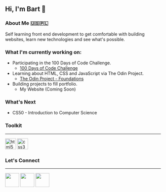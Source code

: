 ## **Hi, I'm Bart** :wave:

### **About Me** :us::poland:
Self learning front end development to get comfortable with building websites, learn new technologies and see what's possible. 
<br>

### **What I'm currently working on:**
- Participating in the 100 Days of Code Challenge.
   - [100 Days of Code Challenge](https://www.100daysofcode.com/)
- Learning about HTML, CSS and JavaScript via The Odin Project.
   - [The Odin Project - Foundations](https://www.theodinproject.com/paths/foundations/courses/foundations)
- Building projects to fill portfolio.
   - My Website (Coming Soon)

### **What's Next**
- CS50 - Introduction to Computer Science

### **Toolkit**
___
<!-- HTML -->
<p align=left>
<img src="https://upload.wikimedia.org/wikipedia/commons/thumb/3/38/HTML5_Badge.svg/1920px-HTML5_Badge.svg.png" alt="html5" width="35"/>
<!-- CSS -->
<img src="https://upload.wikimedia.org/wikipedia/commons/thumb/6/62/CSS3_logo.svg/1920px-CSS3_logo.svg.png" alt="css3" width="35"/> 
<!-- JavaScript -->
<!-- <img src="https://raw.githubusercontent.com/devicons/devicon/master/icons/javascript/javascript-original.svg" alt="javascript" width="40" height="40"/> -->
</p>

### **Let's Connect**
___
<!-- TWITTER -->
<a href="https://twitter.com/bartbzd">
<img src="https://logos-world.net/wp-content/uploads/2020/04/Twitter-Logo-700x394.png" width="45"></a>

<!-- DISCORD -->
<a href="https://discordapp.com/users/218802607043510282">
 <img src="https://logos-world.net/wp-content/uploads/2020/12/Discord-Logo-700x394.png" width="45"></a>
 <!-- EMAIL -->
<a href="mailto: bbart318@gmail.com"><img src="https://logos-world.net/wp-content/uploads/2020/11/Gmail-Logo-700x394.png" width="45"></a>
